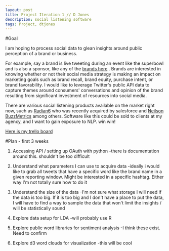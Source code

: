 ```yaml
---
layout: post
title: Project Iteration 1 // D Jones
description: social listening software
tags: Project, dtjones
---
```


#Goal

I am hoping to process social data to glean insights around public perception of a brand or business. 

For example, say a brand is live tweeting during an event like the superbowl and is also a sponsor, like any of the [brands here](http://marketingland.com/best-brand-updates-super-bowl-72663) . Brands are interested in knowing whether or not their social media strategy is making an impact on marketing goals such as brand recall, brand equity, purchase intent, or brand favorability. I would like to leverage Twitter's public API data to capture themes around consumers' conversations and opinion of the brand resulting from significant investment of resources into social media. 

There are various social listening products available on the market right now, such as [Radian6](http://www.salesforcemarketingcloud.com/) who was recently acquired by salesforce and [Neilson BuzzMetrics](http://www.nielsen-online.com/products_buzz.jsp?section=pro_buzz#1) among others. Software like this could be sold to clients at my agency, and I want to gain exposure to NLP. win win!

[Here is my trello board](https://trello.com/b/US9rnRmB/dtjones-edav-project)

#Plan - first 3 weeks

1) Accessing API / setting up OAuth with python
	-there is documentation around this. shouldn't be too difficult
	
2) Understand what parameters I can use to acquire data
	-ideally i would like to grab all tweets that have a specific word like the brand name in a given reporting window. Might be interested in a specific hashtag. Either way I'm not totally sure how to do it
	
3) Understand the size of the data
	-I'm not sure what storage I will need if the data is too big. If it is too big and I don't have a place to put the data, I will have to find a way to sample the data that won't limit the insights / will be statistically sound
	
4) Explore data setup for LDA
	-will probably use R

5) Explore public word libraries for sentiment analysis
	-I think these exist. Need to confirm
	
6) Explore d3 word clouds for visualization
	-this will be cool

<!-- use tags blogpost1 blogpost2 blogpost3 for easy grouping -->
<!-- please reserve for @malecki's use only tags 'slides', 'emails' -->
